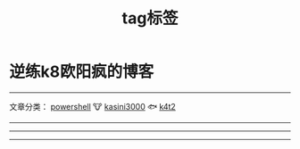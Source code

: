 ﻿---
layout: default
title: 分类
type: categories
title: tag标签
type: tages
---

# 逆练k8欧阳疯的博客

---

文章分类： [powershell](https://kasini3000.github.io/powershell)	  🐮  	[kasini3000](https://kasini3000.github.io/kasini3000)	  🐟  	[k4t2](https://kasini3000.github.io/k4t2)

---





---


---